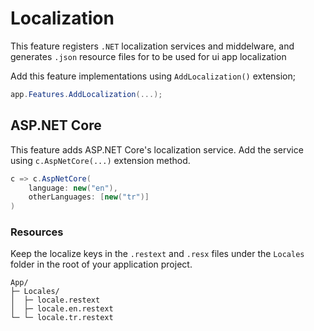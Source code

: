 # Localization

This feature registers `.NET` localization services and middelware, and 
generates `.json` resource files for to be used for ui app localization

Add this feature implementations using `AddLocalization()` extension;

```csharp
app.Features.AddLocalization(...);
```

## ASP.NET Core

This feature adds ASP.NET Core's localization service. Add the service using
`c.AspNetCore(...)` extension method.

```csharp
c => c.AspNetCore(
    language: new("en"),
    otherLanguages: [new("tr")]
)
```

### Resources

Keep the localize keys in the `.restext` and `.resx` files under the `Locales`
folder in the root of your application project.

```
App/
├─ Locales/
│  ├─ locale.restext
│  ├─ locale.en.restext
└─ └─ locale.tr.restext
```
